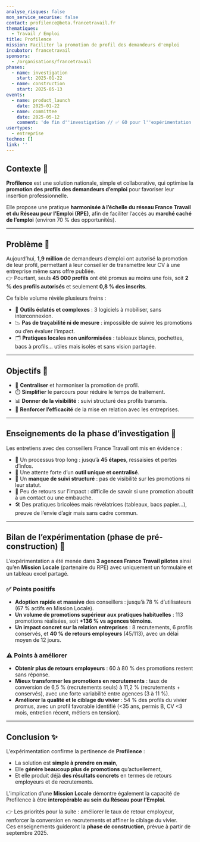 ```yaml
---
analyse_risques: false
mon_service_securise: false
contact: profilence@beta.francetravail.fr
thematiques:
  - Travail / Emploi
title: Profilence
mission: Faciliter la promotion de profil des demandeurs d'emploi
incubator: francetravail
sponsors:
  - /organisations/francetravail
phases:
  - name: investigation
    start: 2025-01-22
  - name: construction
    start: 2025-05-13
events:
  - name: product_launch
    date: 2025-01-22
  - name: committee
    date: 2025-05-12
    comment: 'de fin d''investigation // ✅ GO pour l''expérimentation '
usertypes:
  - entreprise
techno: []
link: ''
---
```

## Contexte 🔎  
**Profilence** est une solution nationale, simple et collaborative, qui optimise la **promotion des profils des demandeurs d’emploi** pour favoriser leur insertion professionnelle.  

Elle propose une pratique **harmonisée à l’échelle du réseau France Travail et du Réseau pour l’Emploi (RPE)**, afin de faciliter l’accès au **marché caché de l’emploi** (environ 70 % des opportunités).  

---
## Problème 🚨  
Aujourd’hui, **1,9 million** de demandeurs d’emploi ont autorisé la promotion de leur profil, permettant à leur conseiller de transmettre leur CV à une entreprise même sans offre publiée.  
👉 Pourtant, seuls **45 000 profils** ont été promus au moins une fois, soit **2 % des profils autorisés** et seulement **0,8 % des inscrits**.  

Ce faible volume révèle plusieurs freins :  
- 🧩 **Outils éclatés et complexes** : 3 logiciels à mobiliser, sans interconnexion.  
- 📉 **Pas de traçabilité ni de mesure** : impossible de suivre les promotions ou d’en évaluer l’impact.  
- 🗂️ **Pratiques locales non uniformisées** : tableaux blancs, pochettes, bacs à profils… utiles mais isolés et sans vision partagée.  

---

## Objectifs 🎯  
- 🔄 **Centraliser** et harmoniser la promotion de profil.  
- ⏱️ **Simplifier** le parcours pour réduire le temps de traitement.  
- 📊 **Donner de la visibilité** : suivi structuré des profils transmis.  
- 🚀 **Renforcer l’efficacité** de la mise en relation avec les entreprises.  

---

## Enseignements de la phase d’investigation 🧠  
Les entretiens avec des conseillers France Travail ont mis en évidence :  
- 🧱 Un processus trop long : jusqu’à **45 étapes**, ressaisies et pertes d’infos.  
- 🧭 Une attente forte d’un **outil unique et centralisé**.  
- 👀 Un **manque de suivi structuré** : pas de visibilité sur les promotions ni leur statut.  
- 🤷 Peu de retours sur l’impact : difficile de savoir si une promotion aboutit à un contact ou une embauche.  
- 🛠️ Des pratiques bricolées mais révélatrices (tableaux, bacs papier…), preuve de l’envie d’agir mais sans cadre commun.  

---

## Bilan de l’expérimentation (phase de pré-construction) 🧪  
L’expérimentation a été menée dans **3 agences France Travail pilotes** ainsi qu’en **Mission Locale** (partenaire du RPE) avec uniquement un formulaire et un tableau excel partagé.

### ✅ Points positifs  
- **Adoption rapide et massive** des conseillers : jusqu’à 78 % d’utilisateurs (67 % actifs en Mission Locale).  
- **Un volume de promotions supérieur aux pratiques habituelles** : 113 promotions réalisées, soit **+136 % vs agences témoins**.  
- **Un impact concret sur la relation entreprises** : 8 recrutements, 6 profils conservés, et **40 % de retours employeurs** (45/113), avec un délai moyen de 12 jours.  

### ⚠️ Points à améliorer  
- **Obtenir plus de retours employeurs** : 60 à 80 % des promotions restent sans réponse.  
- **Mieux transformer les promotions en recrutements** : taux de conversion de 6,5 % (recrutements seuls) à 11,2 % (recrutements + conservés), avec une forte variabilité entre agences (3 à 11 %).  
- **Améliorer la qualité et le ciblage du vivier** : 54 % des profils du vivier promus, avec un profil favorable identifié (<35 ans, permis B, CV <3 mois, entretien récent, métiers en tension).  

---

## Conclusion ✨  
L’expérimentation confirme la pertinence de **Profilence** :  
- La solution est **simple à prendre en main**,  
- Elle **génère beaucoup plus de promotions** qu’actuellement,  
- Et elle produit déjà **des résultats concrets** en termes de retours employeurs et de recrutements.  

L’implication d’une **Mission Locale** démontre également la capacité de Profilence à être **interopérable au sein du Réseau pour l’Emploi**.  

👉 Les priorités pour la suite : améliorer le taux de retour employeur, renforcer la conversion en recrutements et affiner le ciblage du vivier.  
Ces enseignements guideront la **phase de construction**, prévue à partir de septembre 2025. 